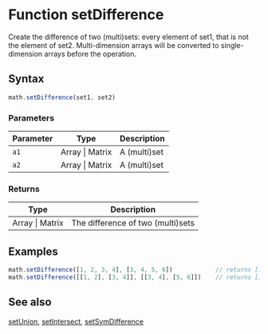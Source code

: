 <!-- Note: This file is automatically generated from source code comments. Changes made in this file will be overridden. -->
# Function setDifference
Create the difference of two (multi)sets: every element of set1, that is not the element of set2.
Multi-dimension arrays will be converted to single-dimension arrays before the operation.
## Syntax
```js
math.setDifference(set1, set2)
```
### Parameters
Parameter | Type | Description
--------- | ---- | -----------
`a1` | Array &#124; Matrix | A (multi)set
`a2` | Array &#124; Matrix | A (multi)set
### Returns
Type | Description
---- | -----------
Array &#124; Matrix | The difference of two (multi)sets
## Examples
```js
math.setDifference([1, 2, 3, 4], [3, 4, 5, 6])            // returns [1, 2]
math.setDifference([[1, 2], [3, 4]], [[3, 4], [5, 6]])    // returns [1, 2]
```
## See also
[setUnion](setUnion.md),
[setIntersect](setIntersect.md),
[setSymDifference](setSymDifference.md)

